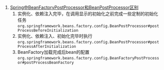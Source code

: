 1. [Spring中BeanFactoryPostProcessor和BeanPostProcessor区别](https://www.cnblogs.com/sishang/p/6588542.html)
    1. 实例化、依赖注入完毕，在调用显示的初始化之前完成一些定制的初始化任务`org.springframework.beans.factory.config.BeanPostProcessor#postProcessBeforeInitialization`
    2. 实例化、依赖注入、初始化完毕时执行
    `org.springframework.beans.factory.config.BeanPostProcessor#postProcessAfterInitialization`
    3. BeanFactory加载完成后bean的配置`org.springframework.beans.factory.config.BeanFactoryPostProcessor#postProcessBeanFactory`